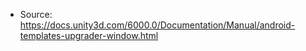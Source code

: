 * Source: https://docs.unity3d.com/6000.0/Documentation/Manual/android-templates-upgrader-window.html


